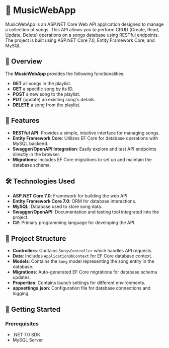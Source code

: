 # 🎵 MusicWebApp

MusicWebApp is an ASP.NET Core Web API application designed to manage a collection of songs. This API allows you to perform CRUD (Create, Read, Update, Delete) operations on a songs database using RESTful endpoints. The project is built using ASP.NET Core 7.0, Entity Framework Core, and MySQL.

## 📖 Overview

The **MusicWebApp** provides the following functionalities:

- **GET** all songs in the playlist.
- **GET** a specific song by its ID.
- **POST** a new song to the playlist.
- **PUT** (update) an existing song's details.
- **DELETE** a song from the playlist.

## 🚀 Features

- **RESTful API**: Provides a simple, intuitive interface for managing songs.
- **Entity Framework Core**: Utilizes EF Core for database operations with MySQL backend.
- **Swagger/OpenAPI Integration**: Easily explore and test API endpoints directly in the browser.
- **Migrations**: Includes EF Core migrations to set up and maintain the database schema.

## 🛠️ Technologies Used

- **ASP.NET Core 7.0**: Framework for building the web API.
- **Entity Framework Core 7.0**: ORM for database interactions.
- **MySQL**: Database used to store song data.
- **Swagger/OpenAPI**: Documentation and testing tool integrated into the project.
- **C#**: Primary programming language for developing the API.

## 📂 Project Structure

- **Controllers**: Contains `SongsController` which handles API requests.
- **Data**: Includes `ApplicationDbContext` for EF Core database context.
- **Models**: Contains the `Song` model representing the song entity in the database.
- **Migrations**: Auto-generated EF Core migrations for database schema updates.
- **Properties**: Contains launch settings for different environments.
- **appsettings.json**: Configuration file for database connections and logging.

## 📝 Getting Started

### Prerequisites

- .NET 7.0 SDK
- MySQL Server

